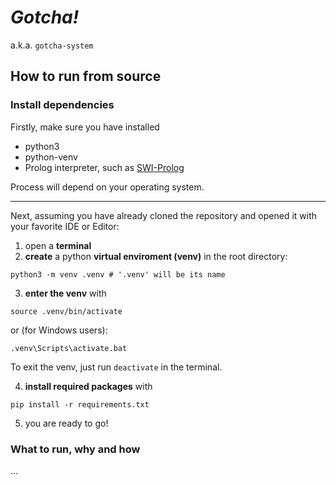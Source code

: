 # _Gotcha!_

a.k.a. `gotcha-system`

## How to run from source

### Install dependencies

Firstly, make sure you have installed

- python3
- python-venv 
- Prolog interpreter, such as [SWI-Prolog](https://www.swi-prolog.org/Download.html)

Process will depend on your operating system.

---

Next, assuming you have already cloned the repository and opened it with your favorite IDE or Editor:

1. open a **terminal**
2. **create** a python **virtual enviroment (venv)** in the root directory:


```shell
python3 -m venv .venv # '.venv' will be its name
```

3. **enter the venv** with

```shell
source .venv/bin/activate
```

or (for Windows users):

```shell
.venv\Scripts\activate.bat
```

To exit the venv, just run `deactivate` in the terminal.

4. **install required packages** with

```shell
pip install -r requirements.txt
```

5. you are ready to go!

### What to run, why and how

...

